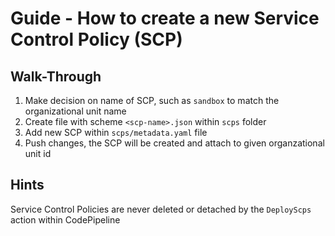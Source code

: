 # Guide - How to create a new Service Control Policy (SCP)

## Walk-Through
1. Make decision on name of SCP, such as `sandbox` to match the organizational unit name
2. Create file with scheme `<scp-name>.json` within `scps` folder
3. Add new SCP within `scps/metadata.yaml` file
4. Push changes, the SCP will be created and attach to given organzational unit id

## Hints
Service Control Policies are never deleted or detached by the `DeployScps` action within CodePipeline
